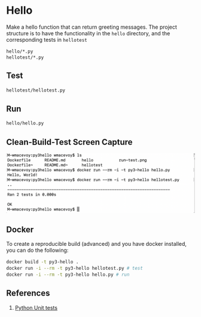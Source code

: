 # Hello

Make a hello function that can return greeting messages.  The project structure is to have the functionality in the `hello` directory, and the corresponding tests in `hellotest`

```
hello/*.py
hellotest/*.py
```

## Test

```bash
hellotest/hellotest.py
```

## Run

```bash
hello/hello.py
```
## Clean-Build-Test Screen Capture

![run-test.png](run-test.png)

## Docker

To create a reproducible build (advanced) and you have docker installed, you can do the following:

```bash
docker build -t py3-hello .
docker run -i --rm -t py3-hello hellotest.py # test
docker run -i --rm -t py3-hello hello.py # run
```

## References

1. [Python Unit tests](https://docs.python.org/2/library/unittest.html)


